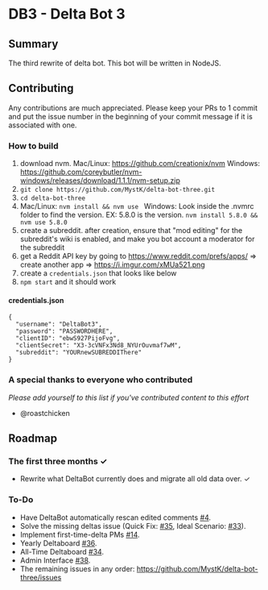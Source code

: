 # DB3 - Delta Bot 3
## Summary
The third rewrite of delta bot. This bot will be written in NodeJS.

## Contributing
Any contributions are much appreciated. Please keep your PRs to 1 commit and put the issue number in the beginning of your commit message if it is associated with one.
### How to build
1. download nvm. Mac/Linux: https://github.com/creationix/nvm Windows: https://github.com/coreybutler/nvm-windows/releases/download/1.1.1/nvm-setup.zip
1. `git clone https://github.com/MystK/delta-bot-three.git`
1. `cd delta-bot-three`
1. Mac/Linux: `nvm install && nvm use ` Windows: Look inside the .nvmrc folder to find the version. EX: 5.8.0 is the version. `nvm install 5.8.0 && nvm use 5.8.0`
1. create a subreddit.  after creation, ensure that "mod editing" for the subreddit's wiki is enabled, and make you bot account a moderator for the subreddit
1. get a Reddit API key by going to https://www.reddit.com/prefs/apps/ => create another app => https://i.imgur.com/xMUa521.png
1. create a `credentials.json` that looks like below
1. `npm start` and it should work

#### credentials.json
````
{
  "username": "DeltaBot3",
  "password": "PASSWORDHERE",
  "clientID": "ebwS927PijoFvg",
  "clientSecret": "X3-3cVNFx3Nd8_NYUrOuvmaf7wM",
  "subreddit": "YOURnewSUBREDDIThere"
}
````

### A special thanks to everyone who contributed
_Please add yourself to this list if you've contributed content to this effort_
* @roastchicken

## Roadmap
### The first three months ✓
* Rewrite what DeltaBot currently does and migrate all old data over. ✓

### To-Do
* Have DeltaBot automatically rescan edited comments [#4](https://github.com/MystK/delta-bot-three/issues/4).
* Solve the missing deltas issue (Quick Fix: [#35](https://github.com/MystK/delta-bot-three/issues/35), Ideal Scenario: [#33](https://github.com/MystK/delta-bot-three/issues/33)).
* Implement first-time-delta PMs [#14](https://github.com/MystK/delta-bot-three/issues/14).
* Yearly Deltaboard [#36](https://github.com/MystK/delta-bot-three/issues/36).
* All-Time Deltaboard [#34](https://github.com/MystK/delta-bot-three/issues/34).
* Admin Interface [#38](https://github.com/MystK/delta-bot-three/issues/38).
* The remaining issues in any order: https://github.com/MystK/delta-bot-three/issues
